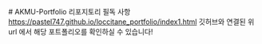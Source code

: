  ﻿# AKMU-Portfolio 리포지토리 필독 사항
https://pastel747.github.io/loccitane_portfolio/index1.html
깃허브와 연결된 위 url 에서 해당 포트폴리오를 확인하실 수 있습니다!
